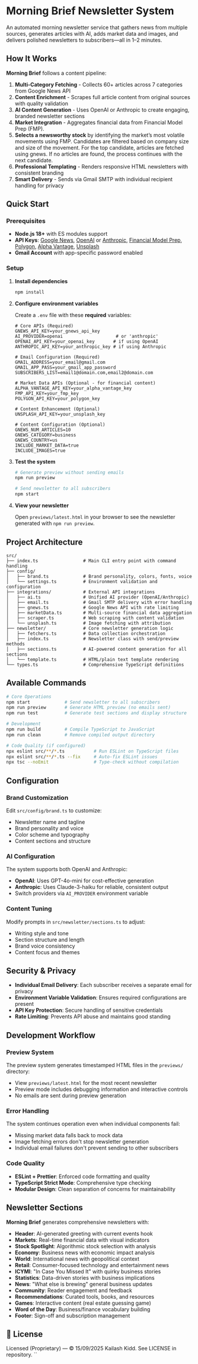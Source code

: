 # Morning Brief Newsletter System

An automated morning newsletter service that gathers news from multiple sources, generates articles with AI, adds market data and images, and delivers polished newsletters to subscribers—all in 1–2 minutes.

## How It Works

**Morning Brief** follows a content pipeline:

1. **Multi-Category Fetching** - Collects 60+ articles across 7 categories from Google News API
2. **Content Enrichment** - Scrapes full article content from original sources with quality validation
3. **AI Content Generation** - Uses OpenAI or Anthropic to create engaging, branded newsletter sections
4. **Market Integration** - Aggregates financial data from Financial Model Prep (FMP).
5. **Selects a newsworthy stock** by identifying the market’s most volatile movements using FMP. Candidates are filtered based on company size and size of the movement. For the top candidate, articles are fetched using gnews. If no articles are found, the process continues with the next candidate.
6. **Professional Templating** - Renders responsive HTML newsletters with consistent branding
7. **Smart Delivery** - Sends via Gmail SMTP with individual recipient handling for privacy

## Quick Start

### Prerequisites
- **Node.js 18+** with ES modules support
- **API Keys**: [Google News](https://gnews.io/), [OpenAI](https://openai.com/api/) or [Anthropic](https://www.anthropic.com/api), [Financial Model Prep](https://site.financialmodelingprep.com/developer/docs), [Polygon](https://polygon.io/), [Alpha Vantage](https://www.alphavantage.co/), [Unsplash](https://unsplash.com/developers)
- **Gmail Account** with app-specific password enabled

### Setup

1. **Install dependencies**
   ```bash
   npm install
   ```

2. **Configure environment variables**

   Create a `.env` file with these **required** variables:
   ```env
   # Core APIs (Required)
   GNEWS_API_KEY=your_gnews_api_key
   AI_PROVIDER=openai                    # or 'anthropic'
   OPENAI_API_KEY=your_openai_key       # if using OpenAI
   ANTHROPIC_API_KEY=your_anthropic_key # if using Anthropic

   # Email Configuration (Required)
   GMAIL_ADDRESS=your_email@gmail.com
   GMAIL_APP_PASS=your_gmail_app_password
   SUBSCRIBERS_LIST=email1@domain.com,email2@domain.com

   # Market Data APIs (Optional - for financial content)
   ALPHA_VANTAGE_API_KEY=your_alpha_vantage_key
   FMP_API_KEY=your_fmp_key
   POLYGON_API_KEY=your_polygon_key

   # Content Enhancement (Optional)
   UNSPLASH_API_KEY=your_unsplash_key

   # Content Configuration (Optional)
   GNEWS_NUM_ARTICLES=10
   GNEWS_CATEGORY=business
   GNEWS_COUNTRY=us
   INCLUDE_MARKET_DATA=true
   INCLUDE_IMAGES=true
   ```

3. **Test the system**
   ```bash
   # Generate preview without sending emails
   npm run preview

   # Send newsletter to all subscribers
   npm start
   ```

4. **View your newsletter**

   Open `previews/latest.html` in your browser to see the newsletter generated with ```npm run preview```.

## Project Architecture

```
src/
├── index.ts                 # Main CLI entry point with command handling
├── config/
│   ├── brand.ts             # Brand personality, colors, fonts, voice
│   └── settings.ts          # Environment validation and configuration
├── integrations/            # External API integrations
│   ├── ai.ts                # Unified AI provider (OpenAI/Anthropic)
│   ├── email.ts             # Gmail SMTP delivery with error handling
│   ├── gnews.ts             # Google News API with rate limiting
│   ├── marketData.ts        # Multi-source financial data aggregation
│   ├── scraper.ts           # Web scraping with content validation
│   └── unsplash.ts          # Image fetching with attribution
├── newsletter/              # Core newsletter generation logic
│   ├── fetchers.ts          # Data collection orchestration
│   ├── index.ts             # Newsletter class with send/preview methods
│   ├── sections.ts          # AI-powered content generation for all sections
│   └── template.ts          # HTML/plain text template rendering
└── types.ts                 # Comprehensive TypeScript definitions
```

## Available Commands

```bash
# Core Operations
npm start             # Send newsletter to all subscribers
npm run preview       # Generate HTML preview (no emails sent)
npm run test          # Generate test sections and display structure

# Development
npm run build         # Compile TypeScript to JavaScript
npm run clean         # Remove compiled output directory

# Code Quality (if configured)
npx eslint src/**/*.ts           # Run ESLint on TypeScript files
npx eslint src/**/*.ts --fix     # Auto-fix ESLint issues
npx tsc --noEmit                 # Type-check without compilation
```

## Configuration

### **Brand Customization**
Edit `src/config/brand.ts` to customize:
- Newsletter name and tagline
- Brand personality and voice
- Color scheme and typography
- Content sections and structure

### **AI Configuration**
The system supports both OpenAI and Anthropic:
- **OpenAI**: Uses GPT-4o-mini for cost-effective generation
- **Anthropic**: Uses Claude-3-haiku for reliable, consistent output
- Switch providers via `AI_PROVIDER` environment variable

### **Content Tuning**
Modify prompts in `src/newsletter/sections.ts` to adjust:
- Writing style and tone
- Section structure and length
- Brand voice consistency
- Content focus and themes

## Security & Privacy

- **Individual Email Delivery**: Each subscriber receives a separate email for privacy
- **Environment Variable Validation**: Ensures required configurations are present
- **API Key Protection**: Secure handling of sensitive credentials
- **Rate Limiting**: Prevents API abuse and maintains good standing

## Development Workflow

### **Preview System**
The preview system generates timestamped HTML files in the `previews/` directory:
- View `previews/latest.html` for the most recent newsletter
- Preview mode includes debugging information and interactive controls
- No emails are sent during preview generation

### **Error Handling**
The system continues operation even when individual components fail:
- Missing market data falls back to mock data
- Image fetching errors don't stop newsletter generation
- Individual email failures don't prevent sending to other subscribers

### **Code Quality**
- **ESLint + Prettier**: Enforced code formatting and quality
- **TypeScript Strict Mode**: Comprehensive type checking
- **Modular Design**: Clean separation of concerns for maintainability

## Newsletter Sections

**Morning Brief** generates comprehensive newsletters with:

- **Header**: AI-generated greeting with current events hook
- **Markets**: Real-time financial data with visual indicators
- **Stock Spotlight**: Algorithmic stock selection with analysis
- **Economy**: Business news with economic impact analysis
- **World**: International news with geopolitical context
- **Retail**: Consumer-focused technology and entertainment news
- **ICYMI**: "In Case You Missed It" with quirky business stories
- **Statistics**: Data-driven stories with business implications
- **News**: "What else is brewing" general business updates
- **Community**: Reader engagement and feedback
- **Recommendations**: Curated tools, books, and resources
- **Games**: Interactive content (real estate guessing game)
- **Word of the Day**: Business/finance vocabulary building
- **Footer**: Sign-off and subscription management

## 📄 License

Licensed (Proprietary) — © 15/09/2025 Kailash Kidd. See LICENSE in repository.
``